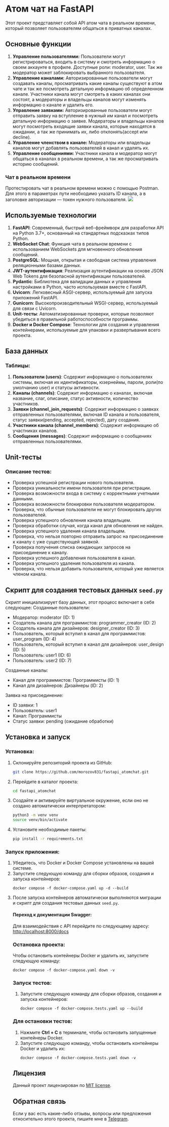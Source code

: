 <h1>Атом чат на FastAPI</h1>
Этот проект представляет собой API атом чата в реальном времени, который позволяет пользователям общаться в приватных каналах.
<h2>Основные функции</h2>
<ol>
  <li><b>Управление пользователями:</b> Пользователи могут регистрироваться, входить в систему и смотреть информацию о своем аккаунте в профиле. Доступные роли: moderator, user. Так же модератор может заблокировать выбранного пользователя.</li>
  <li><b>Управление каналами:</b> Авторизированные пользователи могут создавать каналы, просматривать какие каналы существуют в атом чате и так же посмотреть детальную информацию об определенном канале. Участники канала могут смотреть в каких каналах они состоят, а модераторы и владельцы каналов могут изменять информацию о канале и удалить его.</li>
  <li><b>Управление заявками:</b> Авторизированные пользователи могут отправить заявку на вступление в нужный им канал и посмотреть детальную информацию о заявке. Модераторы и владельцы каналов могут посмотреть входящие заявки канала, которые находятся в ожидании, а так же принимать их, либо отклонять(accept или decline).</li>
  <li><b>Управление членством в канале:</b> Модераторы или владельцы каналов могут добавлять пользователей в канал и удалять их.</li>
  <li><b>Управление сообщениями:</b> Участники канала и модератор могут общаться в каналах в реальном времени, а так же просматривать историю сообщений.</li>
</ol>
<h3>Чат в реальном времени</h3>
Протестировать чат в реальном времени можно с помощью Postman. Для этого в параметрах пути необходимо указать ID канала, а в заголовке авторизации — токен нужного пользователя.
<img src="https://github.com/morozov831/fastapi_atomchat/blob/master/image.png">
<h2>Используемые технологии</h2>
<ol>
  <li><b>FastAPI</b>: Современный, быстрый веб-фреймворк для разработки API на Python 3.7+, основанный на стандартных подсказках типов Python.</li>
  <li><b>WebSocket Chat</b>: Функция чата в реальном времени с использованием WebSockets для мгновенного обновления сообщений.</li>
  <li><b>PostgreSQL</b>: Мощная, открытая и свободная система управления реляционными базами данных.</li>
  <li><b>JWT-аутентификация</b>: Реализация аутентификации на основе JSON Web Tokens для безопасной аутентификации пользователей.</li>
  <li><b>Pydantic</b>: Библиотека для валидации данных и управления настройками в Python, часто используемая вместе с FastAPI.</li>
  <li><b>Uvicorn</b>: Легковесный ASGI-сервер, используемый для запуска приложений FastAPI.</li>
  <li><b>Gunicorn</b>: Высокопроизводительный WSGI-сервер, используемый для связи с Uvicorn.</li>
  <li><b>Unit-тесты</b>: Автоматизированные проверки, которые позволяют убедиться в правильной работоспособности программы.</li>
  <li><b>Docker и Docker Compose</b>: Технологии для создания и управления контейнерами, используемые для упаковки и развертывания всего проекта.</li>
</ol>
<h2>База данных</h2>
<h3>Таблицы:</h3>
<ol>
  <li><b>Пользователи (users)</b>: Содержит информацию о пользователях системы, включая их идентификаторы, юзернеймы, пароли, роли(по умолчанию user) и статусы активности.</li>
  <li><b>Каналы (channels)</b>: Содержит информацию о каналах, включая название, слаг, описание, статус активности, количество участников.</li>
  <li><b>Заявки (channel_join_requests)</b>: Содержит информацию о заявках отправленных пользователями, включая ID канала и пользователя, статус заявки(pending, accepted, rejected), дату создания.</li>
  <li><b>Участники канала (channel_members)</b>: Содержит информацию об участниках каналов.</li>
  <li><b>Сообщения (messages)</b>: Содержит информацию о сообщениях отправленных пользователями.</li>
</ol>
<h2>Unit-тесты</h2>
<h3>Описание тестов:</h3>
<ul>
    <li>Проверка успешной регистрации нового пользователя.</li>
    <li>Проверка уникальности имени пользователя при регистрации.</li>
    <li>Проверка возможности входа в систему с корректными учетными данными.</li>
    <li>Проверка возможности блокировки пользователя модератором.</li>
    <li>Проверка, что обычные пользователи не могут блокировать других пользователей.</li>
    <li>Проверка успешного обновления канала владельцем.</li>
    <li>Проверка обработки случая, когда канал для обновления не найден.</li>
    <li>Проверка успешного удаления канала владельцем.</li>
    <li>Проверка, что нельзя повторно отправить запрос на присоединение к каналу с уже существующей заявкой.</li>
    <li>Проверка получения списка ожидающих запросов на присоединение к каналу.</li>
    <li>Проверка успешного добавления пользователя в канал.</li>
    <li>Проверка успешного удаления пользователя из канала.</li>
    <li>Проверка, что нельзя добавить пользователя, который уже является членом канала.</li>
</ul>
<h2>Cкрипт для создания тестовых данных <code>seed.py</code></h2>
Скрипт инициализирует базу данных, этот процесс включает в себя следующее:
</ol>
Созданные пользователи:
<ul>
    <li>Модератор: moderator (ID: 1)</li>
    <li>Создатель канала для программистов: programmer_creator (ID: 2)</li>
    <li>Создатель канала для дизайнеров: designer_creator (ID: 3)</li>
    <li>Пользователь, который вступил в канал для программистов: user_program (ID: 4)</li>
    <li>Пользователь, который вступил в канал для дизайнеров: user_design (ID: 5)</li>
    <li>Пользователь: user1 (ID: 6)</li>
    <li>Пользователь: user2 (ID: 7)</li>
</ul>
Созданные каналы:
<ul>
    <li>Канал для программистов: Программисты (ID: 1)</li>
    <li>Канал для дизайнеров: Дизайнеры (ID: 2)</li>
</ul>
Заявка на присоединение:
<ul>
    <li>ID заявки: 1</li>
    <li>Пользователь: user1</li>
    <li>Канал: Программисты</li>
    <li>Статус заявки: pending (ожидание обработки)</li>
</ul>
<h2>Установка и запуск</h2>
<h3>Установка:</h3>

1. Склонируйте репозиторий проекта из GitHub:
   ```bash
   git clone https://github.com/morozov831/fastapi_atomchat.git
   ```

2. Перейдите в каталог проекта:
   ```bash
   cd fastapi_atomchat
   ```
3. Создайте и активируйте виртуальное окружение, если оно не создано автоматически интерпретатором:
   ```bash
   python3 -m venv venv
   source venv/bin/activate
   ```

4. Установите необходимые пакеты:
   ```bash
   pip install -r requirements.txt
   ```

<h3>Запуск приложения:</h3>
<ol>
    <li>Убедитесь, что Docker и Docker Compose установлены на вашей системе.</li>
    <li>Запустите следующую команду для сборки образов, создания и запуска контейнеров:
        <pre><code>docker compose -f docker-compose.yaml up -d --build</code></pre>
    </li>
    <li>После запуска контейнеров автоматически выполняются миграции и скрипт для создания тестовых данных <code>seed.py</code>.</li>
<h4>Переход к документации Swagger:</h4>
<p>Для взаимодействия с API перейдите по следующему адресу: 
    <a href="http://localhost:8000/docs">http://localhost:8000/docs</a>
</p>

<h3>Остановка проекта:</h3>
<p>Чтобы остановить контейнеры Docker и удалить их, запустите следующую команду:</p>
<pre><code>docker compose -f docker-compose.yaml down -v</code></pre>

<h3>Запуск тестов:</h3>
<ol>
    <li>Запустите следующую команду для сборки образов, создания и запуска контейнеров:
        <pre><code>docker compose -f docker-compose.tests.yaml up --build</code></pre>
    </li>
</ol>
<h3>Для остановки тестов:</h3>
<ol>
    <li>Нажмите <strong>Ctrl + C</strong> в терминале, чтобы остановить запущенные контейнеры Docker.</li>
    <li>Запустите следующую команду, чтобы остановить контейнеры Docker и удалить их:
        <pre><code>docker compose -f docker-compose.tests.yaml down -v</code></pre>
    </li>
</ol>
<h2>Лицензия</h2>
Данный проект лицензирован по <a href="https://github.com/morozov831/fastapi_atomchat/blob/master/LICENSE">MIT license</a>.
<h2>Обратная связь</h2>

Если у вас есть какие-либо отзывы, вопросы или предложения относительно этого
проекта, пишите мне в <a href="https://t.me/morozov_831">Telegram</a>. 
